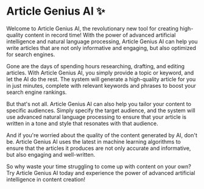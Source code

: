# Article Genius AI ✨

Welcome to Article Genius AI, the revolutionary new tool for creating high-quality content in record time! With the power of advanced artificial intelligence and natural language processing, Article Genius AI can help you write articles that are not only informative and engaging, but also optimized for search engines.

Gone are the days of spending hours researching, drafting, and editing articles. With Article Genius AI, you simply provide a topic or keyword, and let the AI do the rest. The system will generate a high-quality article for you in just minutes, complete with relevant keywords and phrases to boost your search engine rankings.

But that's not all. Article Genius AI can also help you tailor your content to specific audiences. Simply specify the target audience, and the system will use advanced natural language processing to ensure that your article is written in a tone and style that resonates with that audience.

And if you're worried about the quality of the content generated by AI, don't be. Article Genius AI uses the latest in machine learning algorithms to ensure that the articles it produces are not only accurate and informative, but also engaging and well-written.

So why waste your time struggling to come up with content on your own? Try Article Genius AI today and experience the power of advanced artificial intelligence in content creation!
